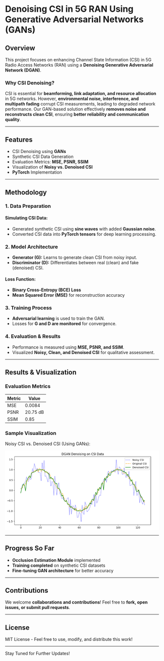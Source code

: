 # Denoising CSI in 5G RAN Using Generative Adversarial Networks (GANs)  

## Overview  
This project focuses on enhancing Channel State Information (CSI) in 5G Radio Access Networks (RAN) using a **Denoising Generative Adversarial Network (DGAN)**.  

### Why CSI Denoising?  
CSI is essential for **beamforming, link adaptation, and resource allocation** in 5G networks. However, **environmental noise, interference, and multipath fading** corrupt CSI measurements, leading to degraded network performance. Our GAN-based solution effectively **removes noise and reconstructs clean CSI**, ensuring **better reliability and communication quality**.  

---

## Features  
- CSI Denoising using **GANs**  
- Synthetic CSI Data Generation  
- Evaluation Metrics: **MSE, PSNR, SSIM**  
- Visualization of **Noisy vs. Denoised CSI**  
- **PyTorch** Implementation  

---

## Methodology  

### 1. Data Preparation  
#### Simulating CSI Data:  
- Generated synthetic CSI using **sine waves** with added **Gaussian noise**.  
- Converted CSI data into **PyTorch tensors** for deep learning processing.  

### 2. Model Architecture  
- **Generator (G):** Learns to generate clean CSI from noisy input.  
- **Discriminator (D):** Differentiates between real (clean) and fake (denoised) CSI.  

#### Loss Function:  
- **Binary Cross-Entropy (BCE) Loss**  
- **Mean Squared Error (MSE)** for reconstruction accuracy  

### 3. Training Process  
- **Adversarial learning** is used to train the GAN.  
- Losses for **G and D are monitored** for convergence.  

### 4. Evaluation & Results  
- Performance is measured using **MSE, PSNR, and SSIM**.  
- Visualized **Noisy, Clean, and Denoised CSI** for qualitative assessment.  

---

## Results & Visualization  

### Evaluation Metrics  
| Metric | Value |
|--------|-------|
| MSE    | 0.0084 |
| PSNR   | 20.75 dB |
| SSIM   | 0.85 |

### Sample Visualization  
Noisy CSI vs. Denoised CSI (Using GANs):  

![DGAN Denoising on CSI Data](Screenshot%202025-03-24%20231736.png)

---

## Progress So Far  
- **Occlusion Estimation Module** implemented  
- **Training completed** on synthetic CSI datasets  
- **Fine-tuning GAN architecture** for better accuracy  

---

## Contributions  
We welcome **collaborations and contributions**! Feel free to **fork, open issues, or submit pull requests**.  

---

## License  
MIT License - Feel free to use, modify, and distribute this work!  

---

Stay Tuned for Further Updates!

